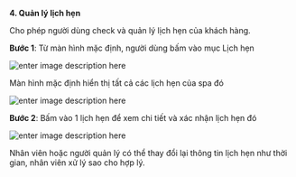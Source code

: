**4. Quản lý lịch hẹn**

Cho phép người dùng check và quản lý lịch hẹn của khách hàng.

**Bước 1**: Từ màn hình mặc định, người dùng bấm vào mục Lịch hẹn

![enter image description here](https://chatbizfly.mediacdn.vn/2023/02/21/chatbot/img_z23jpg1676962148.jpg)

Màn hình mặc định hiển thị tất cả các lịch hẹn của spa đó

![enter image description here](https://chatbizfly.mediacdn.vn/2023/02/21/chatbot/img_z24jpg1676962846.jpg)

**Bước 2**: Bấm vào 1 lịch hẹn để xem chi tiết và xác nhận lịch hẹn đó

![enter image description here](https://chatbizfly.mediacdn.vn/2023/02/21/chatbot/img_z25jpg1676962930.jpg)

Nhân viên hoặc người quản lý có thể thay đổi lại thông tin lịch hẹn như thời gian, nhân viên xử lý sao cho hợp lý.




